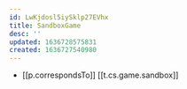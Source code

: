 ```yaml
---
id: LwKjdosl5iySklp27EVhx
title: SandboxGame
desc: ''
updated: 1636728575831
created: 1636727540980
---
```




- [[p.correspondsTo]] [[t.cs.game.sandbox]]
